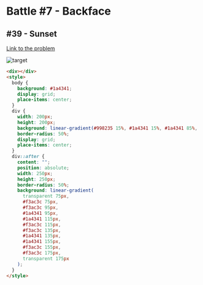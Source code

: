 # Battle #7 - Backface

## #39 - Sunset

[Link to the problem](https://cssbattle.dev/play/39)

![target](https://cssbattle.dev/targets/39.png)

```html
<div></div>
<style>
  body {
    background: #1a4341;
    display: grid;
    place-items: center;
  }
  div {
    width: 200px;
    height: 200px;
    background: linear-gradient(#998235 15%, #1a4341 15%, #1a4341 85%, #998235 85%);
    border-radius: 50%;
    display: grid;
    place-items: center;
  }
  div::after {
    content: "";
    position: absolute;
    width: 250px;
    height: 250px;
    border-radius: 50%;
    background: linear-gradient(
      transparent 75px,
      #f3ac3c 75px,
      #f3ac3c 95px,
      #1a4341 95px,
      #1a4341 115px,
      #f3ac3c 115px,
      #f3ac3c 135px,
      #1a4341 135px,
      #1a4341 155px,
      #f3ac3c 155px,
      #f3ac3c 175px,
      transparent 175px
    );
  }
</style>
```
